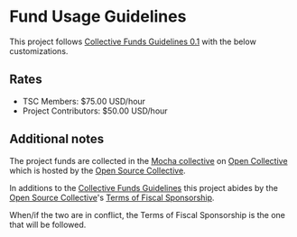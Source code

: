 # Fund Usage Guidelines

This project follows [Collective Funds Guidelines 0.1](https://github.com/collective-funds/guidelines) with the below customizations.

## Rates

- TSC Members: $75.00 USD/hour
- Project Contributors: $50.00 USD/hour

## Additional notes

The project funds are collected in the [Mocha collective](https://opencollective.com/mochajs) on [Open Collective](https://opencollective.com/) which is hosted by the [Open Source Collective](https://oscollective.org/).

In additions to the [Collective Funds Guidelines](https://github.com/collective-funds/guidelines) this project abides by the [Open Source Collective](https://oscollective.org/)'s [Terms of Fiscal Sponsorship](https://docs.oscollective.org/getting-started/terms-of-fiscal-sponsorship).

When/if the two are in conflict, the Terms of Fiscal Sponsorship is the one that will be followed.
